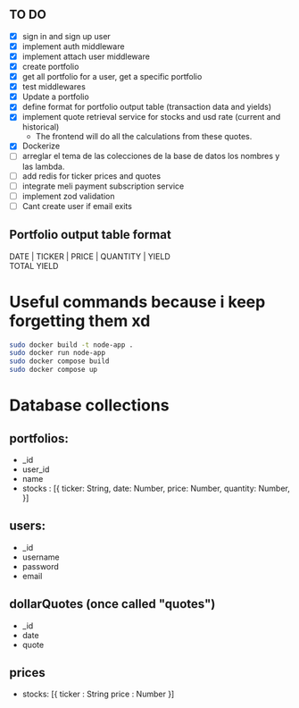 ## TO DO

- [x] sign in and sign up user
- [x] implement auth middleware
- [x] implement attach user middleware
- [x] create portfolio
- [x] get all portfolio for a user, get a specific portfolio
- [x] test middlewares
- [x] Update a portfolio
- [x] define format for portfolio output table (transaction data and yields)
- [x] implement quote retrieval service for stocks and usd rate (current and historical)
  - The frontend will do all the calculations from these quotes.
- [x] Dockerize
- [ ] arreglar el tema de las colecciones de la base de datos los nombres y las lambda.
- [ ] add redis for ticker prices and quotes
- [ ] integrate meli payment subscription service
- [ ] implement zod validation
- [ ] Cant create user if email exits

## Portfolio output table format

DATE | TICKER | PRICE | QUANTITY | YIELD  
TOTAL YIELD

# Useful commands because i keep forgetting them xd

```bash
sudo docker build -t node-app .
sudo docker run node-app
sudo docker compose build
sudo docker compose up
```

# Database collections

## portfolios:

- \_id
- user_id
- name
- stocks : [{
  ticker: String,
  date: Number,
  price: Number,
  quantity: Number,
  }]

## users:

- \_id
- username
- password
- email

## dollarQuotes (once called "quotes")

- \_id
- date
- quote

## prices

- stocks: [{
  ticker : String
  price : Number
  }]
